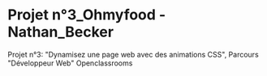 # Projet n°3_Ohmyfood - Nathan_Becker
Projet n°3: "Dynamisez une page web avec des animations CSS", Parcours "Développeur Web" Openclassrooms 
